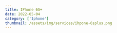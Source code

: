 ```yaml
---
title: IPhone 6S+
date: 2022-05-04
category: ['Iphone']
thumbnail: /assets/img/services/ihpone-6splus.png
---
```

